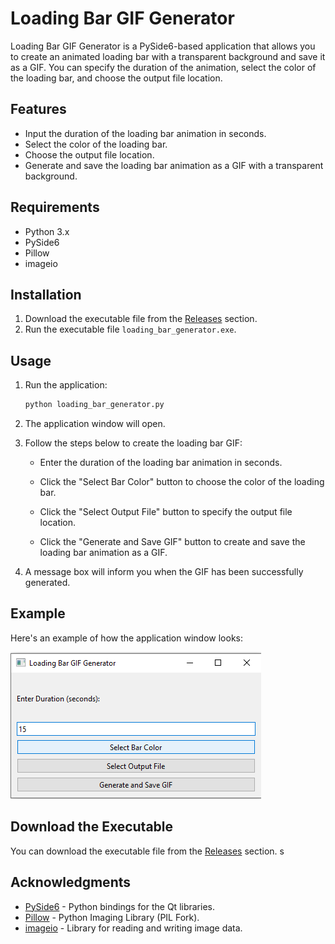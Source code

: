 # Loading Bar GIF Generator

Loading Bar GIF Generator is a PySide6-based application that allows you to create an animated loading bar with a transparent background and save it as a GIF. You can specify the duration of the animation, select the color of the loading bar, and choose the output file location.

## Features

- Input the duration of the loading bar animation in seconds.
- Select the color of the loading bar.
- Choose the output file location.
- Generate and save the loading bar animation as a GIF with a transparent background. 

## Requirements

- Python 3.x
- PySide6
- Pillow
- imageio

## Installation

1. Download the executable file from the [Releases](https://github.com/YourUsername/YourRepository/releases) section.
2. Run the executable file `loading_bar_generator.exe`.

## Usage

1. Run the application:
   ```bash
   python loading_bar_generator.py
   ```
2. The application window will open.

3. Follow the steps below to create the loading bar GIF:

    - Enter the duration of the loading bar animation in seconds.

    - Click the "Select Bar Color" button to choose the color of the loading bar.

    - Click the "Select Output File" button to specify the output file location.

    - Click the "Generate and Save GIF" button to create and save the loading bar animation as a GIF.

4. A message box will inform you when the GIF has been successfully generated.

## Example

Here's an example of how the application window looks:

   <img src="Untitled.png">


## Download the Executable
You can download the executable file from the [Releases](https://github.com/nakhani/bar-loading-gif-generator/releases) section.
s

## Acknowledgments

- [PySide6](https://pypi.org/project/PySide6/) - Python bindings for the Qt libraries.
- [Pillow](https://pypi.org/project/Pillow/) - Python Imaging Library (PIL Fork).
- [imageio](https://pypi.org/project/imageio/) - Library for reading and writing image data.